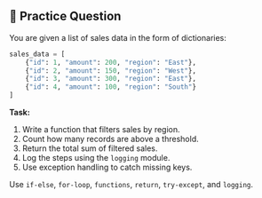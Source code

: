 ## 🧪 Practice Question

You are given a list of sales data in the form of dictionaries:

```python
sales_data = [
    {"id": 1, "amount": 200, "region": "East"},
    {"id": 2, "amount": 150, "region": "West"},
    {"id": 3, "amount": 300, "region": "East"},
    {"id": 4, "amount": 100, "region": "South"}
]
```

**Task:**
1. Write a function that filters sales by region.
2. Count how many records are above a threshold.
3. Return the total sum of filtered sales.
4. Log the steps using the `logging` module.
5. Use exception handling to catch missing keys.

Use `if-else`, `for-loop`, `functions`, `return`, `try-except`, and `logging`.
